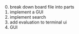 0. break down board file into parts
1. implement a GUI
2. implement search
3. add evaluation to terminal ui
3. GUI